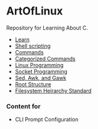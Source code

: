 # ArtOfLinux

Repository for Learning About C.

- [Learn](/docs/ArtOfLinux/categorized-commands/README.md)
- [Shell scripting](/docs/ArtOfLinux/shell-scripting/README.md)
- [Commands](/docs/ArtOfLinux/command/README.md)
- [Categorized Commands](/docs/ArtOfLinux/categorized-commands/README.md)
- [Linux Programming](/docs/ArtOfLinux/linux-programming/README.md)
- [Socket Programming](/docs/ArtOfLinux/socket-programming/README.md)
- [Sed, Awk, and Gawk](/docs/ArtOfLinux/sed-awak/README.md)
- [Root Structure](/docs/ArtOfLinux/root-structure/README.md)
- [Filesystem Heirarchy Standard](/docs/ArtOfLinux/linux-fhs/README.md)



### Content for 

- CLI Prompt Configuration